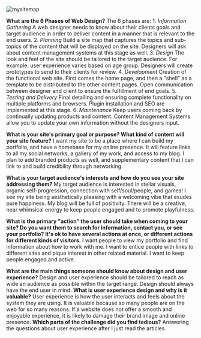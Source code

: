 ![mysitemap](alechendrickson/phase0/phase-0/week-2/imgs/site-map.png)

**What are the 6 Phases of Web Design?**
  The 6 phases are:
    1. *Information Gathering*
        A web designer needs to know about their clients goals and target audience in order to deliver content in a manner that is relevant to the end users.
    2. *Planning*
        Build a site map that captures the topics and sub-topics of the content that will be displayed on the site. Designers will ask about content management systems at this stage as well.
    3. *Design*
        The look and feel of the site should be tailored to the target audience. For example, user experience varies based on age group. Designers will create prototypes to send to their clients for review.
    4. *Development*
        Creation of the functional web site. First comes the home page, and then a "shell" as a template to be distributed to the other content pages. Open communication between designer and client to ensure the fulfillment of end goals.
    5. *Testing and Delivery*
        Final detailing and ensuring complete functionality on multiple platforms and browsers. Plugin installation and SEO are implemented at this stage.
    6. *Maintenance*
        Keep users coming back by continually updating products and content. Content Management Systems allow you to update your own information without the designers input.

**What is your site's primary goal or purpose? What kind of content will your site feature?**
  I want my site to be a place where I can build my portfolio, and have a homebase for my online presence. It will feature links to all my social networks, a gallery of my work, and access to my blog. I plan to add branded products as well, and supplementary content that I can link to and build credibility through networking.

**What is your target audience's interests and how do you see your site addressing them?**
  My target audience is interested in stellar visuals, organic self-progression, connection with self/soul/people, and games! I see my site being aesthetically pleasing with a welcoming vibe that exudes pure happiness. My blog will be full of positivity. There will be a creative, near whimsical energy to keep people engaged and to promote playfulness.

**What is the primary "action" the user should take when coming to your site? Do you want them to search for information, contact you, or see your portfolio? It's ok to have several actions at once, or different actions for different kinds of visitors.**
  I want people to view my portfolio and find information about how to work with me. I want to entice people with links to different sites and pique interest in other related material. I want to keep people engaged and active.

**What are the main things someone should know about design and user experience?**
  Design and user experience should be tailored to reach as wide an audience as possible within the target range. Design should always have the end user in mind.
**What is user experience design and why is it valuable?**
  User experience is how the user interacts and feels about the system they are using. It is valuable because so many people are on the web for so many reasons. If a website does not offer a smooth and enjoyable experience, it is likely to damage their brand image and online presence.
**Which parts of the challenge did you find tedious?**
  Answering the questions about user experience after I just read the articles.